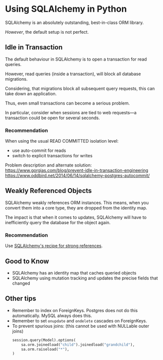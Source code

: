 # Using SQLAlchemy in Python

SQLAlchemy is an absolutely outstanding, best-in-class ORM library.

_However_, the default setup is not perfect.

## Idle in Transaction

The default behaviour in SQLAlchemy is to open a transaction for read queries.

However, read queries (inside a transaction), will block all database migrations.

Considering, that migrations block all subsequent query requests, this can take down an application.

Thus, even small transactions can become a serious problem.

In particular, consider when sessions are tied to web requests—a transaction could be open for several seconds.


### Recommendation

When using the usual READ COMMITTED isolation level:

* use auto-commit for reads
* switch to explicit transactions for writes



Problem description and alternate solution: <https://www.gorgias.com/blog/prevent-idle-in-transaction-engineering>
<https://www.oddbird.net/2014/06/14/sqlalchemy-postgres-autocommit/>


## Weakly Referenced Objects

SQLAlchemy weakly references ORM instances. This means, when you convert them into a core type, they are dropped from the identity map.

The impact is that when it comes to updates, SQLAlchemy will have to inefficiently query the database for the object again.

### Recommendation

Use [SQLAlchemy's recipe for strong references](https://docs.sqlalchemy.org/en/20/orm/session_state_management.html#session-referencing-behavior).


## Good to Know

* SQLAlchemy has an identity map that caches queried objects
* SQLAlchemy using mutation tracking and updates the precise fields that changed

## Other tips

* Remember to index on ForeignKeys. Postgres does not do this automatically. MySQL always does this.
* Remember to set `onupdate` and `ondelete` cascades on ForeignKeys.
* To prevent spurious joins: (this cannot be used with NULLable outer joins)
  ```py
  session.query(Model).options(
      sa.orm.joinedload("child").joinedload("grandchild"),
      sa.orm.raiseload("*"),
  )
  ```
